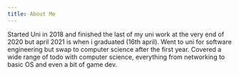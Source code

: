 ```yaml
---
title: About Me
---
```


Started Uni in 2018 and finished the last of my uni work at the very end of 2020 but april 2021 is when i graduated (16th april).
Went to uni for software engineering but swap to computer science after the first year. Covered a wide range of todo with computer science, everything from networking to basic OS and even a bit of game dev.

